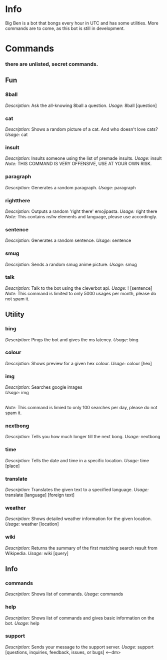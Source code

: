# Info
Big Ben is a bot that bongs every hour in UTC and has some utilities. More commands are to come, as this bot is still in development.

# Commands
### there are unlisted, secret commands.
  
## Fun
### 8ball
*Description:* Ask the all-knowing 8ball a question.
*Usage:* 8ball [question]  
### cat
*Description:* Shows a random picture of a cat. And who doesn't love cats?
*Usage:* cat  
### insult  
*Description:* Insults someone using the list of premade insults.
*Usage:* insult  
*Note:* THIS COMMAND IS VERY OFFENSIVE, USE AT YOUR OWN RISK.
### paragraph
*Description:* Generates a random paragraph.
*Usage:* paragraph
### rightthere
*Description:* Outputs a random 'right there' emojipasta.
*Usage:* right there
*Note:* This contains nsfw elements and language, please use accordingly.
### sentence
*Description:* Generates a random sentence.
*Usage:* sentence
### smug
*Description:* Sends a random smug anime picture.
*Usage*: smug
### talk
*Description:* Talk to the bot using the cleverbot api.
*Usage:* ! [sentence]
*Note:* This command is limited to only 5000 usages per month, please do not spam it.
  
## Utility
### bing  
*Description:* Pings the bot and gives the ms latency. 
*Usage:* bing  
### colour  
*Description:* Shows preview for a given hex colour.
*Usage:* colour [hex]  
### img  
*Description:* Searches google images  
*Usage:* img <search>  
*Note:* This command is limied to only 100 searches per day, please do not spam it.
### nextbong
*Description:* Tells you how much longer till the next bong.
*Usage:* nextbong
### time
*Description:* Tells the date and time in a specific location.
*Usage:* time [place]
### translate
*Description:* Translates the given text to a specified language.
*Usage:* translate [language] [foreign text]
### weather
*Description:* Shows detailed weather information for the given location.
*Usage:* weather [location]
### wiki
*Description:* Returns the summary of the first matching search result from Wikipedia.
*Usage:* wiki [query]

## Info
### commands 
*Description:* Shows list of commands.
*Usage:* commands
### help  
*Description:* Shows list of commands and gives basic information on the bot.
*Usage:* help <command name> 
### support
*Description:* Sends your message to the support server.
*Usage:* support [questions, inquiries, feedback, issues, or bugs] <--dm>
